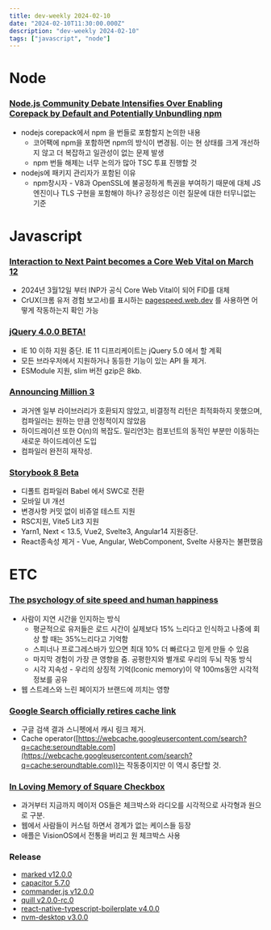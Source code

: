 ```yaml
---
title: dev-weekly 2024-02-10
date: "2024-02-10T11:30:00.000Z"
description: "dev-weekly 2024-02-10"
tags: ["javascript", "node"]
---
```

# Node

### **[Node.js Community Debate Intensifies Over Enabling Corepack by Default and Potentially Unbundling npm](https://socket.dev/blog/node-community-debates-enabling-corepack-unbundling-npm)**

- nodejs corepack에서 npm 을 번들로 포함할지 논의한 내용
    - 코어팩에 npm을 포함하면 npm의 방식이 변경됨. 이는 현 상태를 크게 개선하지 않고 더 복잡하고 일관성이 없는 문제 발생
    - npm 번들 해제는 너무 논의가 많아 TSC 투표 진행할 것
- nodejs에 패키지 관리자가 포함된 이유
    - npm창시자 - V8과 OpenSSL에 불공정하게 특권을 부여하기 때문에 대체 JS엔진이나 TLS 구현을 포함해야 하나? 공정성은 이런 질문에 대한 터무니없는 기준

# Javascript

### **[Interaction to Next Paint becomes a Core Web Vital on March 12](https://web.dev/blog/inp-cwv-march-12?hl=en)**

- 2024년 3월12일 부터 INP가 공식 Core Web Vital이 되어 FID를 대체
- CrUX(크롬 유저 경험 보고서)를 표시하는 [pagespeed.web.dev](http://pagespeed.web.dev) 를 사용하면 어떻게 작동하는지 확인 가능

### **[jQuery 4.0.0 BETA!](https://blog.jquery.com/2024/02/06/jquery-4-0-0-beta/)**

- IE 10 이하 지원 중단. IE 11 디프리케이트는 jQuery 5.0 에서 할 계획
- 모든 브라우저에서 지원하거나 동등한 기능이 있는 API 들 제거.
- ESModule 지원, slim 버전 gzip은 8kb.

### **[Announcing Million 3](https://million.dev/blog/million-3)**

- 과거엔 일부 라이브러리가 호환되지 않았고, 비결정적 리턴은 최적화하지 못했으며, 컴파일러는 원하는 만큼 안정적이지 않았음
- 하이드레이션 또한 O(n)의 복잡도. 밀리언3는 컴포넌트의 동적인 부분만 이동하는 새로운 하이드레이션 도입
- 컴파일러 완전히 재작성.

### **[Storybook 8 Beta](https://storybook.js.org/blog/storybook-8-beta/)**

- 디폴트 컴파일러 Babel 에서 SWC로 전환
- 모바일 UI 개선
- 변경사항 커밋 없이 비쥬얼 테스트 지원
- RSC지원, Vite5 Lit3 지원
- Yarn1, Next < 13.5, Vue2, Svelte3, Angular14 지원중단.
- React종속성 제거 - Vue, Angular, WebComponent, Svelte 사용자는 불편했음

# ETC

### **[The psychology of site speed and human happiness](https://www.speedcurve.com/blog/psychology-site-speed/)**

- 사람이 지연 시간을 인지하는 방식
    - 평균적으로 유저들은 로드 시간이 실제보다 15% 느리다고 인식하고 나중에 회상 할 때는 35%느리다고 기억함
    - 스피너나 프로그레스바가 있으면 최대 10% 더 빠르다고 믿게 만들 수 있음
    - 마지막 경험이 가장 큰 영향을 줌. 공평한지와 별개로 우리의 두뇌 작동 방식
    - 시각 지속성 - 우리의 상징적 기억(Iconic memory)이 약 100ms동안 시각적 정보를 공유
- 웹 스트레스와 느린 페이지가 브랜드에 끼치는 영향

### **[Google Search officially retires cache link](https://searchengineland.com/google-search-officially-retires-cache-link-437122)**

- 구글 검색 결과 스니펫에서 캐시 링크 제거.
- Cache operator([https://webcache.googleusercontent.com/search?q=cache:seroundtable.com](https://webcache.googleusercontent.com/search?q=cache:seroundtable.com))는 작동중이지만 이 역시 중단할 것.

### **[In Loving Memory of Square Checkbox](https://tonsky.me/blog/checkbox/)**

- 과거부터 지금까지 메이저 OS들은 체크박스와 라디오를 시각적으로 사각형과 원으로 구분.
- 웹에서 사람들이 커스텀 하면서 경계가 없는 케이스들 등장
- 애플은 VisionOS에서 전통을 버리고 원 체크박스 사용

### **Release**

- [marked v12.0.0](https://github.com/markedjs/marked/releases/tag/v12.0.0)
- [capacitor 5.7.0](https://github.com/ionic-team/capacitor/releases/tag/5.7.0)
- [commander.js v12.0.0](https://github.com/tj/commander.js/releases/tag/v12.0.0)
- [quill v2.0.0-rc.0](https://github.com/quilljs/quill/releases/tag/v2.0.0-rc.0)
- [react-native-typescript-boilerplate v4.0.0](https://github.com/WrathChaos/react-native-typescript-boilerplate/releases/tag/4.0.0)
- [nvm-desktop v3.0.0](https://github.com/1111mp/nvm-desktop/releases/tag/v3.0.0)